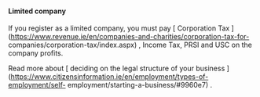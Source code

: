 ####  **Limited company**

If you register as a limited company, you must pay [ Corporation Tax
](https://www.revenue.ie/en/companies-and-charities/corporation-tax-for-
companies/corporation-tax/index.aspx) , Income Tax, PRSI and USC on the
company profits.

Read more about [ deciding on the legal structure of your business
](https://www.citizensinformation.ie/en/employment/types-of-employment/self-
employment/starting-a-business/#9960e7) .
